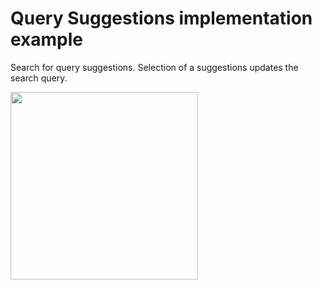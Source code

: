 # Query Suggestions implementation example

Search for query suggestions.
Selection of a suggestions updates the search query.

<img src="/docs/codex/query_suggestions.gif" width="300"/>

